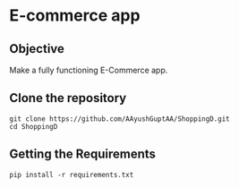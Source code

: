 # E-commerce app
## Objective
Make a fully functioning E-Commerce app.

## Clone the repository
```
git clone https://github.com/AAyushGuptAA/ShoppingD.git
cd ShoppingD
```

## Getting the Requirements
```
pip install -r requirements.txt
```
